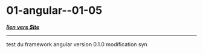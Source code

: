 # 01-angular--01-05
***<a href=" https://freddamour.github.io/02-Projet_Ionic3_Dev/www/">lien vers Site</a>***
*************************************************************************************
test du framework angular 
version 0.1.0
modification syn
